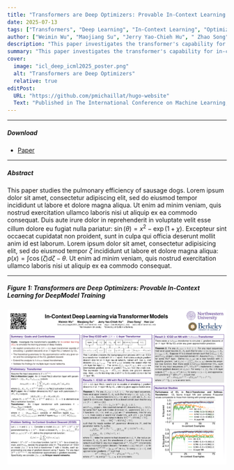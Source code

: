 ```yaml
---
title: "Transformers are Deep Optimizers: Provable In-Context Learning for DeepModel Training"
date: 2025-07-13
tags: ["Transformers", "Deep Learning", "In-Context Learning", "Optimization"]
author: ["Weimin Wu", "Maojiang Su", "Jerry Yao-Chieh Hu", " Zhao Song", "Han Liu"]
description: "This paper investigates the transformer's capability for in-context learning (ICL) to simulate the training process of deep models, providing a provable explicit construction. Published in The International Conference on Machine Learning, 2025."
summary: "This paper investigates the transformer's capability for in-context learning (ICL) to simulate the training process of deep models, providing a provable explicit construction."
cover:
  image: "icl_deep_icml2025_poster.png"
  alt: "Transformers are Deep Optimizers"
  relative: true
editPost:
  URL: "https://github.com/pmichaillat/hugo-website"
  Text: "Published in The International Conference on Machine Learning, 2025."
---
```


---

##### Download

+ [Paper](6952_Transformers_are_Deep_Opt.pdf)

---

##### Abstract

This paper studies the pulmonary efficiency of sausage dogs. Lorem ipsum dolor sit amet, consectetur adipiscing elit, sed do eiusmod tempor incididunt ut labore et dolore magna aliqua. Ut enim ad minim veniam, quis nostrud exercitation ullamco laboris nisi ut aliquip ex ea commodo consequat. Duis aute irure dolor in reprehenderit in voluptate velit esse cillum dolore eu fugiat nulla pariatur: $\sin(\theta) = x^2 - \exp(1+\chi)$. Excepteur sint occaecat cupidatat non proident, sunt in culpa qui officia deserunt mollit anim id est laborum. Lorem ipsum dolor sit amet, consectetur adipisicing elit, sed do eiusmod tempor $\zeta$ incididunt ut labore et dolore magna aliqua: $p(x) = \int \cos(\zeta) d\zeta - \theta$. Ut enim ad minim veniam, quis nostrud exercitation ullamco laboris nisi ut aliquip ex ea commodo consequat.

---

##### Figure 1: Transformers are Deep Optimizers: Provable In-Context Learning for DeepModel Training

![](icl_deep_icml2025_poster.png)
